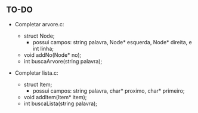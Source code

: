 ## TO-DO

- Completar arvore.c:
    - struct Node;
        - possui campos: string palavra, Node* esquerda, Node* direita, e int linha;
    - void addNo(Node* no);
    - int buscaArvore(string palavra);

- Completar lista.c:
    - struct Item;
        - possui campos: string palavra, char* proximo, char* primeiro;
    - void addItem(Item* item);
    - int buscaLista(string palavra);